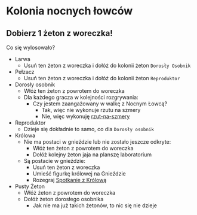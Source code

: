 # Kolonia nocnych łowców

## Dobierz 1 żeton z woreczka!

Co się wylosowało?

- Larwa
    -  Usuń ten żeton z woreczka i dołóż do kolonii żeton `Dorosły Osobnik`
- Pełzacz
    - Usuń ten żeton z woreczka i dołóż do kolonii żeton `Reproduktor`
- Dorosły osobnik
    - Włóż ten żeton z powrotem do woreczka
    - Dla każdego gracza w kolejności rozgrywania:
        - Czy jestem zaangażowany w walkę z Nocnym Łowcą? 
            - Tak, więc nie wykonuje rzutu na szmery
            - Nie, więc wykonuję [rzut-na-szmery](..%2F..%2Fakcje-graczy%2Frzut-na-szmery%2Frzut-na-szmery.md)
- Reproduktor
    - Dzieje się dokładnie to samo, co dla `Dorosły osobnik`
- Królowa
    - Nie ma postaci w gnieździe lub nie zostało jeszcze odkryte:
        - Włóż ten żeton z powrotem do woreczka
        - Dołóż kolejny żeton jaja na planszę laboratorium
    - Są postacie w gnieździe:
        - Usuń ten żeton z woreczka
        - Umieść figurkę królowej na Gnieździe
        - Rozegraj [Spotkanie z Królową](..%2F..%2Fakcje-graczy%2Fnocny-lowca-spotkanie%2Fnocny-lowca-spotkanie.md)
- Pusty Żeton
    - Włóż żeton z powrotem do woreczka
    - Dołóż żeton dorosłego osobnika
        - Jak nie ma już takich żetonów, to nic się nie dzieje
